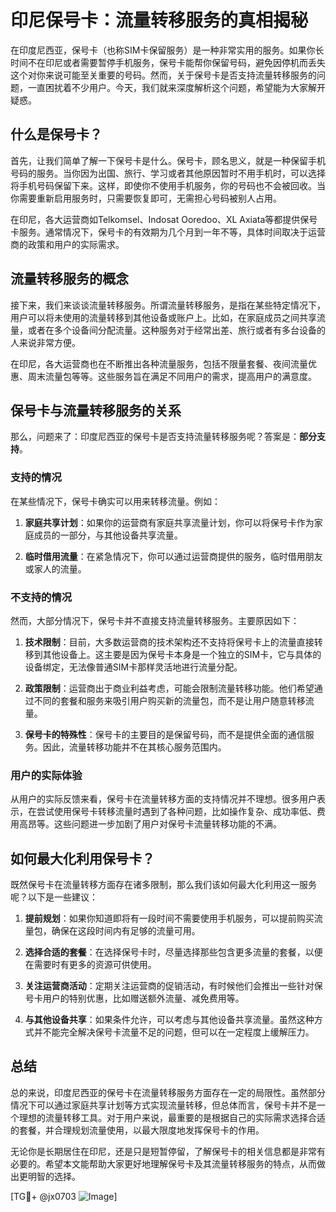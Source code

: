 # 印尼保号卡：流量转移服务的真相揭秘

在印度尼西亚，保号卡（也称SIM卡保留服务）是一种非常实用的服务。如果你长时间不在印尼或者需要暂停手机服务，保号卡能帮你保留号码，避免因停机而丢失这个对你来说可能至关重要的号码。然而，关于保号卡是否支持流量转移服务的问题，一直困扰着不少用户。今天，我们就来深度解析这个问题，希望能为大家解开疑惑。

## 什么是保号卡？

首先，让我们简单了解一下保号卡是什么。保号卡，顾名思义，就是一种保留手机号码的服务。当你因为出国、旅行、学习或者其他原因暂时不用手机时，可以选择将手机号码保留下来。这样，即使你不使用手机服务，你的号码也不会被回收。当你需要重新启用服务时，只需要恢复即可，无需担心号码被别人占用。

在印尼，各大运营商如Telkomsel、Indosat Ooredoo、XL Axiata等都提供保号卡服务。通常情况下，保号卡的有效期为几个月到一年不等，具体时间取决于运营商的政策和用户的实际需求。

## 流量转移服务的概念

接下来，我们来谈谈流量转移服务。所谓流量转移服务，是指在某些特定情况下，用户可以将未使用的流量转移到其他设备或账户上。比如，在家庭成员之间共享流量，或者在多个设备间分配流量。这种服务对于经常出差、旅行或者有多台设备的人来说非常方便。

在印尼，各大运营商也在不断推出各种流量服务，包括不限量套餐、夜间流量优惠、周末流量包等等。这些服务旨在满足不同用户的需求，提高用户的满意度。

## 保号卡与流量转移服务的关系

那么，问题来了：印度尼西亚的保号卡是否支持流量转移服务呢？答案是：**部分支持**。

### 支持的情况

在某些情况下，保号卡确实可以用来转移流量。例如：

1. **家庭共享计划**：如果你的运营商有家庭共享流量计划，你可以将保号卡作为家庭成员的一部分，与其他设备共享流量。
   
2. **临时借用流量**：在紧急情况下，你可以通过运营商提供的服务，临时借用朋友或家人的流量。

### 不支持的情况

然而，大部分情况下，保号卡并不直接支持流量转移服务。主要原因如下：

1. **技术限制**：目前，大多数运营商的技术架构还不支持将保号卡上的流量直接转移到其他设备上。这主要是因为保号卡本身是一个独立的SIM卡，它与具体的设备绑定，无法像普通SIM卡那样灵活地进行流量分配。

2. **政策限制**：运营商出于商业利益考虑，可能会限制流量转移功能。他们希望通过不同的套餐和服务来吸引用户购买新的流量包，而不是让用户随意转移流量。

3. **保号卡的特殊性**：保号卡的主要目的是保留号码，而不是提供全面的通信服务。因此，流量转移功能并不在其核心服务范围内。

### 用户的实际体验

从用户的实际反馈来看，保号卡在流量转移方面的支持情况并不理想。很多用户表示，在尝试使用保号卡转移流量时遇到了各种问题，比如操作复杂、成功率低、费用高昂等。这些问题进一步加剧了用户对保号卡流量转移功能的不满。

## 如何最大化利用保号卡？

既然保号卡在流量转移方面存在诸多限制，那么我们该如何最大化利用这一服务呢？以下是一些建议：

1. **提前规划**：如果你知道即将有一段时间不需要使用手机服务，可以提前购买流量包，确保在这段时间内有足够的流量可用。

2. **选择合适的套餐**：在选择保号卡时，尽量选择那些包含更多流量的套餐，以便在需要时有更多的资源可供使用。

3. **关注运营商活动**：定期关注运营商的促销活动，有时候他们会推出一些针对保号卡用户的特别优惠，比如赠送额外流量、减免费用等。

4. **与其他设备共享**：如果条件允许，可以考虑与其他设备共享流量。虽然这种方式并不能完全解决保号卡流量不足的问题，但可以在一定程度上缓解压力。

## 总结

总的来说，印度尼西亚的保号卡在流量转移服务方面存在一定的局限性。虽然部分情况下可以通过家庭共享计划等方式实现流量转移，但总体而言，保号卡并不是一个理想的流量转移工具。对于用户来说，最重要的是根据自己的实际需求选择合适的套餐，并合理规划流量使用，以最大限度地发挥保号卡的作用。

无论你是长期居住在印尼，还是只是短暂停留，了解保号卡的相关信息都是非常有必要的。希望本文能帮助大家更好地理解保号卡及其流量转移服务的特点，从而做出更明智的选择。

[TG💪+ @jx0703 ![Image](https://github.com/user-attachments/assets/dbca1d08-cadb-493c-b0ec-ad6f7a83f270)]
